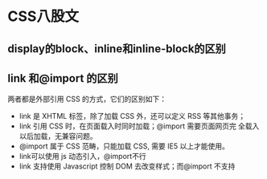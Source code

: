 # CSS八股文

## display的block、inline和inline-block的区别

## link 和@import 的区别

两者都是外部引用 CSS 的方式，它们的区别如下：

- link 是 XHTML 标签，除了加载 CSS 外，还可以定义 RSS 等其他事务；
- link 引用 CSS 时，在页面载入时同时加载；@import 需要页面网页完
  全载入以后加载，无兼容问题。
- @import 属于 CSS 范畴，只能加载 CSS, 需要 IE5 以上才能使用。
- link可以使用 js 动态引入，@import不行
- link 支持使用 Javascript 控制 DOM 去改变样式；而@import 不支持

